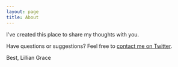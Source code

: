 ```yaml
---
layout: page
title: About
---
```

I've created this place to share my thoughts with you.

Have questions or suggestions? Feel free to [contact me on Twitter](https://twitter.com/GracefulLillian).

Best,
Lillian Grace